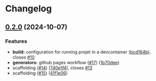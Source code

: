 # Changelog

## [0.2.0](https://github.com/constructions-incongrues/plomberie/compare/v0.1.0...v0.2.0) (2024-10-07)

### Features

- **build:** configuration for running projet in a devcontainer ([bcd164b](https://github.com/constructions-incongrues/plomberie/commit/bcd164b6e20a0022fbbbf1d4a21cf96e3b23421f)), closes [#10](https://github.com/constructions-incongrues/plomberie/issues/10)
- **generators:** github pages workflow ([#17](https://github.com/constructions-incongrues/plomberie/issues/17)) ([1b70dee](https://github.com/constructions-incongrues/plomberie/commit/1b70dee5c02b997a09091c145c0da45f1eb4e1d9))
- scaffolding ([#14](https://github.com/constructions-incongrues/plomberie/issues/14)) ([740e1f4](https://github.com/constructions-incongrues/plomberie/commit/740e1f4b049aa4bf3bc42c188f21f0ff3c9d0d8c)), closes [#13](https://github.com/constructions-incongrues/plomberie/issues/13)
- scaffolding ([#15](https://github.com/constructions-incongrues/plomberie/issues/15)) ([41f1e06](https://github.com/constructions-incongrues/plomberie/commit/41f1e069d2e100d72213d4d9d1b851defeb985a1))
